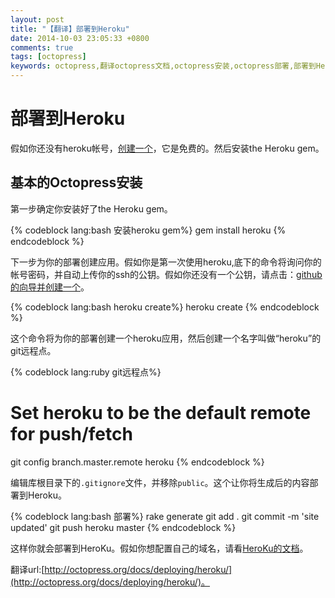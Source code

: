 ```yaml
---
layout: post
title: "【翻译】部署到Heroku"
date: 2014-10-03 23:05:33 +0800
comments: true
tags: [octopress]
keywords: octopress,翻译octopress文档,octopress安装,octopress部署,部署到Heroku
---
```



  

# 部署到Heroku  

假如你还没有heroku帐号，[创建一个](https://api.heroku.com/signup)，它是免费的。然后安装the Heroku gem。  


<!-- more --> 


## 基本的Octopress安装  

第一步确定你安装好了the Heroku gem。  

{% codeblock  lang:bash 安装heroku gem%}
gem install heroku
{% endcodeblock %}    

下一步为你的部署创建应用。假如你是第一次使用heroku,底下的命令将询问你的帐号密码，并自动上传你的ssh的公钥。假如你还没有一个公钥，请点击：[github的向导并创建一个](https://help.github.com/articles/set-up-git/)。  

{% codeblock  lang:bash heroku create%}
heroku create
{% endcodeblock %}   

这个命令将为你的部署创建一个heroku应用，然后创建一个名字叫做“heroku”的git远程点。  

{% codeblock  lang:ruby git远程点%}
#  Set heroku to be the default remote for push/fetch
git config branch.master.remote heroku
{% endcodeblock %}    

编辑库根目录下的`.gitignore`文件，并移除`public`。这个让你将生成后的内容部署到Heroku。  

{% codeblock  lang:bash 部署%}
rake generate
git add .
git commit -m 'site updated'
git push heroku master
{% endcodeblock %}    

这样你就会部署到HeroKu。假如你想配置自己的域名，请看[HeroKu的文档](https://devcenter.heroku.com/articles/custom-domains)。  

翻译url:[http://octopress.org/docs/deploying/heroku/](http://octopress.org/docs/deploying/heroku/)。  